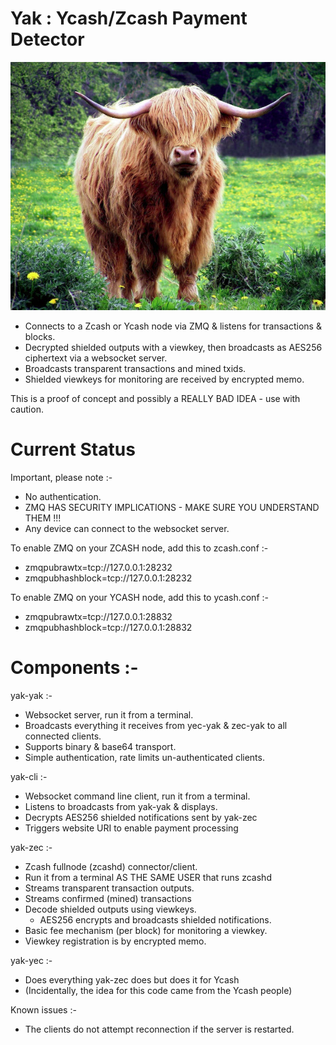 # Yak : Ycash/Zcash Payment Detector

![Go on, call me Fluffy one more time!](https://github.com/ChileBob/Yak/blob/main/images/yak-600x473.png?raw=true)

- Connects to a Zcash or Ycash node via ZMQ & listens for transactions & blocks.
- Decrypted shielded outputs with a viewkey, then broadcasts as AES256 ciphertext via a websocket server.
- Broadcasts transparent transactions and mined txids.
- Shielded viewkeys for monitoring are received by encrypted memo.

This is a proof of concept and possibly a REALLY BAD IDEA - use with caution.

# Current Status

Important, please note :- 
- No authentication.
- ZMQ HAS SECURITY IMPLICATIONS - MAKE SURE YOU UNDERSTAND THEM !!!
- Any device can connect to the websocket server.

To enable ZMQ on your ZCASH node, add this to zcash.conf :-  
- zmqpubrawtx=tcp://127.0.0.1:28232
- zmqpubhashblock=tcp://127.0.0.1:28232

To enable ZMQ on your YCASH node, add this to ycash.conf :-  
- zmqpubrawtx=tcp://127.0.0.1:28832
- zmqpubhashblock=tcp://127.0.0.1:28832

# Components :- 

yak-yak :-
- Websocket server, run it from a terminal.
- Broadcasts everything it receives from yec-yak & zec-yak to all connected clients.
- Supports binary & base64 transport.
- Simple authentication, rate limits un-authenticated clients.

yak-cli :-
- Websocket command line client, run it from a terminal.
- Listens to broadcasts from yak-yak & displays.
- Decrypts AES256 shielded notifications sent by yak-zec
- Triggers website URI to enable payment processing

yak-zec :-
- Zcash fullnode (zcashd) connector/client.
- Run it from a terminal AS THE SAME USER that runs zcashd
- Streams transparent transaction outputs.
- Streams confirmed (mined) transactions
- Decode shielded outputs using viewkeys.
  - AES256 encrypts and broadcasts shielded notifications.
- Basic fee mechanism (per block) for monitoring a viewkey.
- Viewkey registration is by encrypted memo.

yak-yec :-
- Does everything yak-zec does but does it for Ycash
- (Incidentally, the idea for this code came from the Ycash people)

Known issues :-
- The clients do not attempt reconnection if the server is restarted.
